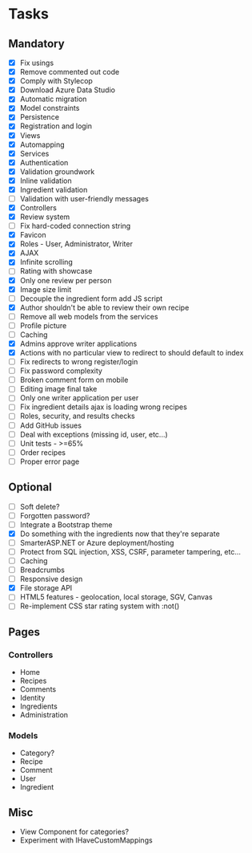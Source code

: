 ﻿# Tasks

## Mandatory

- [x] Fix usings
- [x] Remove commented out code
- [x] Comply with Stylecop
- [x] Download Azure Data Studio
- [x] Automatic migration
- [x] Model constraints
- [x] Persistence
- [x] Registration and login
- [x] Views
- [x] Automapping
- [x] Services
- [x] Authentication
- [x] Validation groundwork
- [x] Inline validation
- [x] Ingredient validation
- [ ] Validation with user-friendly messages
- [x] Controllers
- [x] Review system
- [ ] Fix hard-coded connection string
- [x] Favicon
- [x] Roles - User, Administrator, Writer
- [x] AJAX
- [x] Infinite scrolling
- [ ] Rating with showcase
- [x] Only one review per person
- [x] Image size limit
- [ ] Decouple the ingredient form add JS script
- [x] Author shouldn't be able to review their own recipe
- [ ] Remove all web models from the services
- [ ] Profile picture
- [ ] Caching
- [x] Admins approve writer applications
- [x] Actions with no particular view to redirect to should default to index
- [ ] Fix redirects to wrong register/login
- [ ] Fix password complexity
- [ ] Broken comment form on mobile
- [ ] Editing image final take
- [ ] Only one writer application per user
- [ ] Fix ingredient details ajax is loading wrong recipes
- [ ] Roles, security, and results checks
- [ ] Add GitHub issues
- [ ] Deal with exceptions (missing id, user, etc...)
- [ ] Unit tests - >=65%
- [ ] Order recipes
- [ ] Proper error page

## Optional

- [ ] Soft delete?
- [ ] Forgotten password?
- [ ] Integrate a Bootstrap theme
- [x] Do something with the ingredients now that they're separate
- [ ] SmarterASP.NET or Azure deployment/hosting
- [ ] Protect from SQL injection, XSS, CSRF, parameter tampering, etc...
- [ ] Caching
- [ ] Breadcrumbs
- [ ] Responsive design
- [x] File storage API
- [ ] HTML5 features - geolocation, local storage, SGV, Canvas
- [ ] Re-implement CSS star rating system with :not()

## Pages

### Controllers

- Home
- Recipes
- Comments
- Identity
- Ingredients
- Administration

### Models

- Category?
- Recipe
- Comment
- User
- Ingredient

## Misc

- View Component for categories?
- Experiment with IHaveCustomMappings
